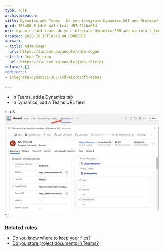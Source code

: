 ```yaml
---
type: rule
archivedreason: 
title: Dynamics and Teams - Do you integrate Dynamics 365 and Microsoft Teams?
guid: 186486e6-bdc6-4a7e-bcaf-d57d14fba654
uri: dynamics-and-teams-do-you-integrate-dynamics-365-and-microsoft-teams
created: 2020-10-30T18:42:44.0000000Z
authors:
- title: Adam Cogan
  url: https://ssw.com.au/people/adam-cogan
- title: Jean Thirion
  url: https://ssw.com.au/people/jean-thirion
related: []
redirects:
- integrate-dynamics-365-and-microsoft-teams

---
```


* In Teams, add a Dynamics tab
* In Dynamics, add a Teams URL field


<!--endintro-->


::: ok  
![Figure: Dynamics 365 tab in MS Teams (also showing the Teams URL field, two birds in one stone)](integration-teams-365.png)  
:::

### Related rules



* Do you know where to keep your files?
* [Do you store project documents in Teams?](/the-best-place-to-store-documents-and-share-them)
